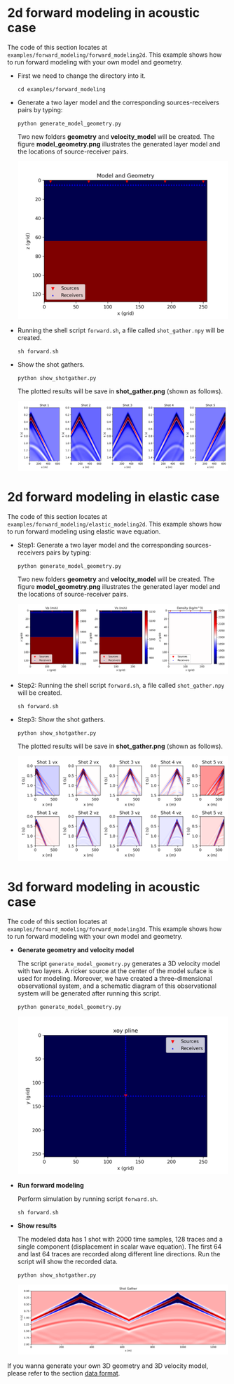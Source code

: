 # 2d forward modeling in acoustic case

The code of this section locates at `examples/forward_modeling/forward_modeling2d`. This example shows how to run forward modeling with your own model and geometry.

-   First we need to change the directory into it.

    ```shell
    cd examples/forward_modeling
    ```

-   Generate a two layer model and the corresponding sources-receivers pairs by typing:

    ```shell
    python generate_model_geometry.py
    ```

    Two new folders **geometry** and **velocity_model** will be created. The figure **model_geometry.png** illustrates the generated layer model and the locations of source-receiver pairs.

    ![Geometry](figures/forward_modeling2d/model_geometry.png)

-   Running the shell script `forward.sh`, a file called `shot_gather.npy` will be created.

    ```shell
    sh forward.sh
    ```

-   Show the shot gathers.

    ```shell
    python show_shotgather.py
    ```

    The plotted results will be save in **shot_gather.png** (shown as follows).
    
    ![ShotGather](figures/forward_modeling2d/shot_gather.png)


# 2d forward modeling in elastic case

The code of this section locates at `examples/forward_modeling/elastic_modeling2d`. This example shows how to run forward modeling using elastic wave equation.

-   Step1: Generate a two layer model and the corresponding sources-receivers pairs by typing:

    ```shell
    python generate_model_geometry.py
    ```

    Two new folders **geometry** and **velocity_model** will be created. The figure **model_geometry.png** illustrates the generated layer model and the locations of source-receiver pairs.

    ![Geometry](figures/elastic_modeling2d/model_geometry.png)

-   Step2: Running the shell script `forward.sh`, a file called `shot_gather.npy` will be created.

    ```shell
    sh forward.sh
    ```
-   Step3: Show the shot gathers.

    ```shell
    python show_shotgather.py
    ```

    The plotted results will be save in **shot_gather.png** (shown as follows).
    
    ![ShotGather](figures/elastic_modeling2d/shot_gather.png)


# 3d forward modeling in acoustic case

The code of this section locates at `examples/forward_modeling/forward_modeling3d`. This example shows how to run forward modeling with your own model and geometry.

- **Generate geometry and velocity model**

    The script `generate_model_geometry.py` generates a 3D velocity model with two layers. A ricker source at the center of the model suface is used for modeling. Moreover, we have created a three-dimensional observational system, and a schematic diagram of this observational system will be generated after running this script.

    ```shell
    python generate_model_geometry.py
    ```

    ![Geometry](figures/forward_modeling3d/model_geometry.png)

- **Run forward modeling**

    Perform simulation by running script `forward.sh`.

    ```shell
    sh forward.sh
    ```

- **Show results**

    The modeled data has 1 shot with 2000 time samples, 128 traces and a single component (displacement in scalar wave equation). The first 64 and last 64 traces are recorded along different line directions. Run the script will show the recorded data.

    ```shell
    python show_shotgather.py
    ```
    ![Geometry](figures/forward_modeling3d/shot_gather.png)


If you wanna generate your own 3D geometry and 3D velocity model, please refer to the section [data format](data_format.md).